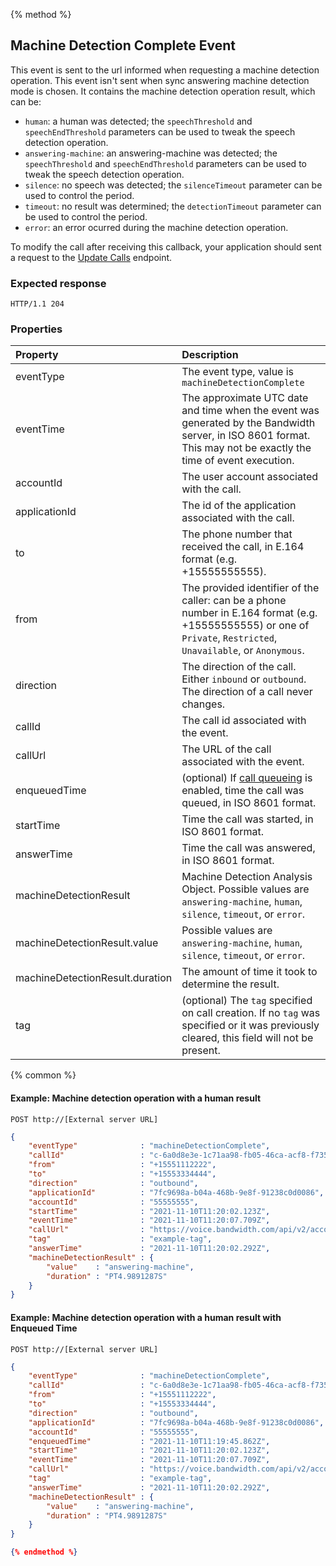 {% method %}
##  Machine Detection Complete Event

This event is sent to the url informed when requesting a machine detection operation. This event isn't sent when sync answering machine detection mode is chosen. It contains the machine detection operation result, which can be:
- `human`: a human was detected; the `speechThreshold` and `speechEndThreshold` parameters can be used to tweak the speech detection operation.
- `answering-machine`: an answering-machine was detected; the `speechThreshold` and `speechEndThreshold` parameters can be used to tweak the speech detection operation.
- `silence`: no speech was detected; the `silenceTimeout` parameter can be used to control the period.
- `timeout`: no result was determined; the `detectionTimeout` parameter can be used to control the period.
- `error`: an error ocurred during the machine detection operation.

To modify the call after receiving this callback, your application should sent a request to the [Update Calls](../../methods/calls/postCallsCallId.md) endpoint.
### Expected response
```http
HTTP/1.1 204
```

### Properties
| Property                        | Description  |
|:--------------------------------|:-------------|
| eventType                       | The event type, value is `machineDetectionComplete` |
| eventTime                       | The approximate UTC date and time when the event was generated by the Bandwidth server, in ISO 8601 format. This may not be exactly the time of event execution. |
| accountId                       | The user account associated with the call. |
| applicationId                   | The id of the application associated with the call. |
| to                              | The phone number that received the call, in E.164 format (e.g. +15555555555). |
| from                            | The provided identifier of the caller: can be a phone number in E.164 format (e.g. +15555555555) or one of `Private`, `Restricted`, `Unavailable`, or `Anonymous`. |
| direction                       | The direction of the call. Either `inbound` or `outbound`. The direction of a call never changes. |
| callId                          | The call id associated with the event. |
| callUrl                         | The URL of the call associated with the event. |
| enqueuedTime                    | (optional) If [call queueing](../../methods/postCalls) is enabled, time the call was queued, in ISO 8601 format. |
| startTime                       | Time the call was started, in ISO 8601 format. |
| answerTime                      | Time the call was answered, in ISO 8601 format. |
| machineDetectionResult          | Machine Detection Analysis Object. Possible values are `answering-machine`, `human`, `silence`, `timeout`, or `error`. |
| machineDetectionResult.value    | Possible values are `answering-machine`, `human`, `silence`, `timeout`, or `error`. |
| machineDetectionResult.duration | The amount of time it took to determine the result. |
| tag                             | (optional) The `tag` specified on call creation. If no `tag` was specified or it was previously cleared, this field will not be present. |

{% common %}

#### Example: Machine detection operation with a human result

```
POST http://[External server URL]
```

```json
{
    "eventType"              : "machineDetectionComplete",
    "callId"                 : "c-6a0d8e3e-1c71aa98-fb05-46ca-acf8-f735db20fa28",
    "from"                   : "+15551112222",
    "to"                     : "+15553334444",
    "direction"              : "outbound",
    "applicationId"          : "7fc9698a-b04a-468b-9e8f-91238c0d0086",
    "accountId"              : "55555555",
    "startTime"              : "2021-11-10T11:20:02.123Z",
    "eventTime"              : "2021-11-10T11:20:07.709Z",
    "callUrl"                : "https://voice.bandwidth.com/api/v2/accounts/55555555/calls/c-6a0d8e3e-1c71aa98-fb05-46ca-acf8-f735db20fa28",
    "tag"                    : "example-tag",
    "answerTime"             : "2021-11-10T11:20:02.292Z",
    "machineDetectionResult" : {
        "value"    : "answering-machine",
        "duration" : "PT4.9891287S"
    }
}
```

#### Example: Machine detection operation with a human result with Enqueued Time

```http
POST http://[External server URL]
```

```json
{
    "eventType"              : "machineDetectionComplete",
    "callId"                 : "c-6a0d8e3e-1c71aa98-fb05-46ca-acf8-f735db20fa28",
    "from"                   : "+15551112222",
    "to"                     : "+15553334444",
    "direction"              : "outbound",
    "applicationId"          : "7fc9698a-b04a-468b-9e8f-91238c0d0086",
    "accountId"              : "55555555",
    "enqueuedTime"           : "2021-11-10T11:19:45.862Z",
    "startTime"              : "2021-11-10T11:20:02.123Z",
    "eventTime"              : "2021-11-10T11:20:07.709Z",
    "callUrl"                : "https://voice.bandwidth.com/api/v2/accounts/55555555/calls/c-6a0d8e3e-1c71aa98-fb05-46ca-acf8-f735db20fa28",
    "tag"                    : "example-tag",
    "answerTime"             : "2021-11-10T11:20:02.292Z",
    "machineDetectionResult" : {
        "value"    : "answering-machine",
        "duration" : "PT4.9891287S"
    }
}

{% endmethod %}
